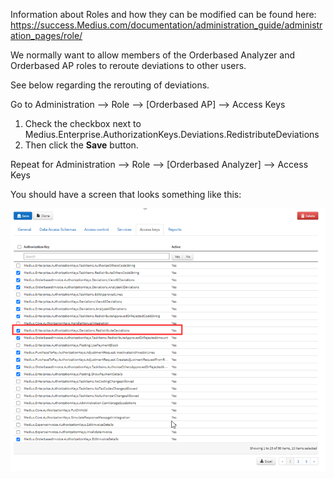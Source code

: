 Information about Roles and how they can be modified can be found here: 
https://success.Medius.com/documentation/administration_guide/administration_pages/role/

We normally want to allow members of the Orderbased Analyzer and Orderbased AP roles to reroute deviations to other users.

See below regarding the rerouting of deviations.

Go to Administration --> Role --> [Orderbased AP]  --> Access Keys

1.	Check the checkbox next to Medius.Enterprise.AuthorizationKeys.Deviations.RedistributeDeviations
2.	Then click the **Save** button.

Repeat for Administration --> Role --> [Orderbased Analyzer]  --> Access Keys

You should have a screen that looks something like this:

![](../../images/mod_role.png)

